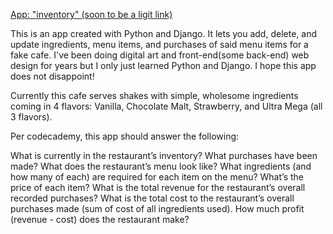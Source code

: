 [App: "inventory" (soon to be a ligit link)](/sample.html)

This is an app created with Python and Django. It lets you add, delete, and update ingredients, menu items, and purchases of said menu items for a fake cafe. I've been doing digital art and front-end(some back-end) web design for years but I only just learned Python and Django. I hope this app does not disappoint!
 
Currently this cafe serves shakes with simple, wholesome ingredients coming in 4 flavors: Vanilla, Chocolate Malt, Strawberry, and Ultra Mega (all 3 flavors).
	
Per codecademy, this app should answer the following:
 
  What is currently in the restaurant’s inventory?
	What purchases have been made?
  What does the restaurant’s menu look like? What ingredients (and how many of each) are required for each item on the menu? 
	What’s the price of each item?
  What is the total revenue for the restaurant’s overall recorded purchases?
	What is the total cost to the restaurant’s overall purchases made (sum of cost of all ingredients used).
	How much profit (revenue - cost) does the restaurant make?

